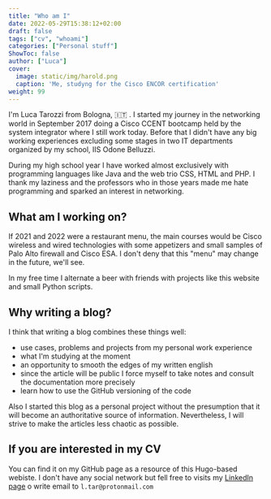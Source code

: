 ```yaml
---
title: "Who am I"
date: 2022-05-29T15:38:12+02:00
draft: false
tags: ["cv", "whoami"]
categories: ["Personal stuff"]
ShowToc: false
author: ["Luca"]
cover:
  image: static/img/harold.png
  caption: 'Me, studyng for the Cisco ENCOR certification'
weight: 99
---
```

I'm Luca Tarozzi from Bologna, :it: . I started my journey in the networking world in September 2017 doing a Cisco CCENT bootcamp held by the system integrator where I still work today. Before that I didn't have any big working experiences excluding some stages in two IT departments organized by my school, IIS Odone Belluzzi.

During my high school year I have worked almost exclusively with programming languages like Java and the web trio CSS, HTML and PHP. I thank my laziness and the professors who in those years made me hate programming and sparked an interest in networking.

## What am I working on?
If 2021 and 2022 were a restaurant menu, the main courses would be Cisco wireless and wired technologies with some appetizers and small samples of Palo Alto firewall and Cisco ESA. I don't deny that this "menu" may change in the future, we'll see.

In my free time I alternate a beer with friends with projects like this website and small Python scripts.

## Why writing a blog?
I think that writing a blog combines these things well:
- use cases, problems and projects from my personal work experience
- what I'm studying at the moment
- an opportunity to smooth the edges of my written english
- since the article will be public I force myself to take notes and consult the documentation more precisely
- learn how to use the GitHub versioning of the code

Also I started this blog as a personal project without the presumption that it will become an authoritative source of information. Nevertheless, I will strive to make the articles less chaotic as possible.

## If you are interested in my CV
You can find it on my GitHub page as a resource of this Hugo-based webiste. I don't have any social network but fell free to visits my [LinkedIn page](https://www.linkedin.com/in/luca-tarozzi-9ab371178/) o write email to `l.tar@protonmail.com`
